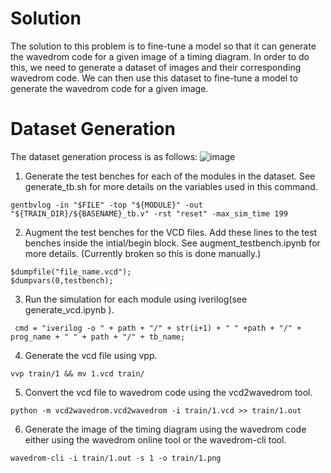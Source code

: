###### 

Solution
========

The solution to this problem is to fine-tune a model so that it can generate the wavedrom code for a given image of a timing diagram.
In order to do this, we need to generate a dataset of images and their corresponding wavedrom code. We can then use this dataset to fine-tune a model to generate the wavedrom code for a given image.


Dataset Generation
==================

The dataset generation process is as follows:
![image](/documentation_images/data_generation_architecture.png')

1. Generate the test benches for each of the modules in the dataset.
See generate_tb.sh for more details on the variables used in this command.
```
gentbvlog -in "$FILE" -top "${MODULE}" -out "${TRAIN_DIR}/${BASENAME}_tb.v" -rst "reset" -max_sim_time 199
```

2. Augment the test benches for the VCD files. Add these lines to the test benches inside the intial/begin block. See augment_testbench.ipynb for more details.
(Currently broken so this is done manually.)
```
$dumpfile("file_name.vcd");
$dumpvars(0,testbench);
```

3. Run the simulation for each module using iverilog(see generate_vcd.ipynb ).
```
 cmd = "iverilog -o " + path + "/" + str(i+1) + " " +path + "/" + prog_name + " " + path + "/" + tb_name;
```

4. Generate the vcd file using vpp.
```
vvp train/1 && mv 1.vcd train/
```

5. Convert the vcd file to wavedrom code using the vcd2wavedrom tool.
```
python -m vcd2wavedrom.vcd2wavedrom -i train/1.vcd >> train/1.out
```

6. Generate the image of the timing diagram using the wavedrom code either using the wavedrom online tool or the wavedrom-cli tool.
```
wavedrom-cli -i train/1.out -s 1 -o train/1.png
```